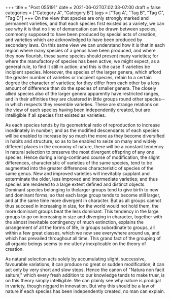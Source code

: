 +++
title = "Post 055191"
date = 2021-06-02T07:02:33-07:00
draft = false
categories = ["Category A", "Category B"]
tags = ["Tag A", "Tag B", "Tag C", "Tag D"]
+++
On the view that species are only strongly marked and permanent varieties, and that each species first existed as a variety, we can see why it is that no line of demarcation can be drawn between species, commonly supposed to have been produced by special acts of creation, and varieties which are acknowledged to have been produced by secondary laws. On this same view we can understand how it is that in each region where many species of a genus have been produced, and where they now flourish, these same species should present many varieties; for where the manufactory of species has been active, we might expect, as a general rule, to find it still in action; and this is the case if varieties be incipient species. Moreover, the species of the larger genera, which afford the greater number of varieties or incipient species, retain to a certain degree the character of varieties; for they differ from each other by a less amount of difference than do the species of smaller genera. The closely allied species also of the larger genera apparently have restricted ranges, and in their affinities they are clustered in little groups round other species--in which respects they resemble varieties. These are strange relations on the view of each species having been independently created, but are intelligible if all species first existed as varieties.

As each species tends by its geometrical ratio of reproduction to increase inordinately in number; and as the modified descendants of each species will be enabled to increase by so much the more as they become diversified in habits and structure, so as to be enabled to seize on many and widely different places in the economy of nature, there will be a constant tendency in natural selection to preserve the most divergent offspring of any one species. Hence during a long-continued course of modification, the slight differences, characteristic of varieties of the same species, tend to be augmented into the greater differences characteristic of species of the same genus. New and improved varieties will inevitably supplant and exterminate the older, less improved and intermediate varieties; and thus species are rendered to a large extent defined and distinct objects. Dominant species belonging to thelarger groups tend to give birth to new and dominant forms; so that each large group tends to become still larger, and at the same time more divergent in character. But as all groups cannot thus succeed in increasing in size, for the world would not hold them, the more dominant groups beat the less dominant. This tendency in the large groups to go on increasing in size and diverging in character, together with the almost inevitable contingency of much extinction, explains the arrangement of all the forms of life, in groups subordinate to groups, all within a few great classes, which we now see everywhere around us, and which has prevailed throughout all time. This grand fact of the grouping of all organic beings seems to me utterly inexplicable on the theory of creation.

As natural selection acts solely by accumulating slight, successive, favourable variations, it can produce no great or sudden modification; it can act only by very short and slow steps. Hence the canon of "Natura non facit saltum," which every fresh addition to our knowledge tends to make truer, is on this theory simply intelligible. We can plainly see why nature is prodigal in variety, though niggard in innovation. But why this should be a law of nature if each species has been independently created, no man can explain.
